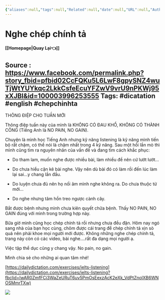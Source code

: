 ```yaml
---
{"aliases":null,"tags":null,"Related":null,"date":null,"URL":null,"Author":null,"dg-publish":true,"image":null,"permalink":"/People/Nghe chép chính tả/","dgPassFrontmatter":true,"noteIcon":"2","created":"2024-02-29T09:58:29.916+07:00","updated":"2024-01-29T17:29:42.000+07:00"}
---
```


# Nghe chép chính tả
**[[Homepage\|Quay Lại👈]]**

Source : https://www.facebook.com/permalink.php?story_fbid=pfbid02CcFQKu5L6LwF8gpySNZ4wuTjWtYUYkqc2LkkCsfeEcuYFZwV9vrU9nPKWj95xXJBl&id=100003996253555
Tags: #dicatation #english #chepchinhta
---
THÔNG ĐIỆP CHO TUẦN MỚI

Thông điệp tuần này của mình là KHÔNG CÓ ĐAU KHỔ, KHÔNG CÓ THÀNH CÔNG (Tiếng Anh là NO PAIN, NO GAIN).

Chuyện là mình học Tiếng Anh nhưng kỹ năng listening là kỹ năng mình tiến bộ rất chậm, có thể nói là chậm nhất trong 4 kỹ năng. Sau một hồi lần mò thì mình cũng tìm ra nguyên nhân của vấn đề và đang tìm cách khắc phục:

- Do tham lam, muốn nghe được nhiều bài, làm nhiều đề nên cứ lướt lướt…

- Do chưa hiểu cặn kẽ bài nghe. Vậy nên dù bài đó có làm rồi đến lúc làm lại sai...y chang lần đầu.

- Do luyện chưa đủ nên họ nối âm mình nghe không ra. Do chưa thuộc từ mới...

- Do nghe nhưng tâm hồn treo ngược cành cây.

Bắt được bệnh nhưng mình chưa kiên quyết chữa bệnh. Thấy NO PAIN, NO GAIN đúng với mình trong trường hợp này.

Bữa giờ mình cũng học chép chính tả rồi nhưng chưa đều đặn. Hôm nay ngó sang nhà của bạn học cùng, chôm được cái trang để chép chính tả xịn sò quá nên phải khoe mọi người mới được. Không những nghe chép chính tả, trang này còn có các video, bài nghe....rất đa dạng mọi người ạ.

Việc tập thể dục cũng y chang vậy. No pain, no gain.

Mình chia sẻ cho những ai quan tâm nhé!

[https://dailydictation.com/exercises/ielts-listening](https://dailydictation.com/exercises/ielts-listening?fbclid=IwAR0ZmfFCi3WaZeURuT6uv5PmOsEexzAcK2eXk_VdPtZnolXB6WNOSMmrTXw)

![](https://i.imgur.com/rbKbYTl.png)

